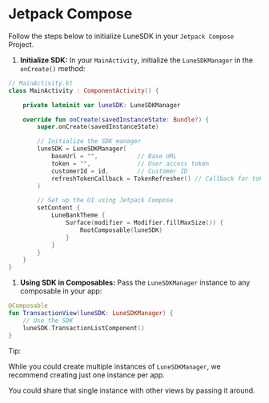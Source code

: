 # Jetpack Compose

Follow the steps below to initialize LuneSDK in your `Jetpack Compose` Project.

1. **Initialize SDK:** In your `MainActivity`, initialize the `LuneSDKManager` in the `onCreate()` method:

```kotlin
// MainActivity.kt
class MainActivity : ComponentActivity() {

    private lateinit var luneSDK: LuneSDKManager

    override fun onCreate(savedInstanceState: Bundle?) {
        super.onCreate(savedInstanceState)

        // Initialize the SDK manager
        luneSDK = LuneSDKManager(
            baseUrl = "",           // Base URL
            token = "",             // User access token
            customerId = id,        // Customer ID
            refreshTokenCallback = TokenRefresher() // Callback for token refresh
        )

        // Set up the UI using Jetpack Compose
        setContent {
            LuneBankTheme {
                Surface(modifier = Modifier.fillMaxSize()) {
                    RootComposable(luneSDK)
                }
            }
        }
    }
}


```

1. **Using SDK in Composables:** Pass the `LuneSDKManager` instance to any composable in your app:

```kotlin
@Composable
fun TransactionView(luneSDK: LuneSDKManager) {
    // Use the SDK
    luneSDK.TransactionListComponent()
}
```

Tip:

While you could create multiple instances of `LuneSDKManager`, we recommend creating just one instance per app.

You could share that single instance with other views by passing it around.
